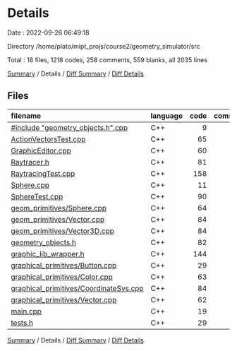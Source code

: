 # Details

Date : 2022-09-26 06:49:18

Directory /home/plato/mipt_projs/course2/geometry_simulator/src

Total : 18 files,  1218 codes, 258 comments, 559 blanks, all 2035 lines

[Summary](results.md) / Details / [Diff Summary](diff.md) / [Diff Details](diff-details.md)

## Files
| filename | language | code | comment | blank | total |
| :--- | :--- | ---: | ---: | ---: | ---: |
| [#include "geometry_objects.h".cpp](/#include%20%22geometry_objects.h%22.cpp) | C++ | 9 | 2 | 6 | 17 |
| [ActionVectorsTest.cpp](/ActionVectorsTest.cpp) | C++ | 65 | 10 | 30 | 105 |
| [GraphicEditor.cpp](/GraphicEditor.cpp) | C++ | 60 | 9 | 28 | 97 |
| [Raytracer.h](/Raytracer.h) | C++ | 81 | 27 | 33 | 141 |
| [RaytracingTest.cpp](/RaytracingTest.cpp) | C++ | 158 | 50 | 81 | 289 |
| [Sphere.cpp](/Sphere.cpp) | C++ | 11 | 48 | 3 | 62 |
| [SphereTest.cpp](/SphereTest.cpp) | C++ | 90 | 13 | 41 | 144 |
| [geom_primitives/Sphere.cpp](/geom_primitives/Sphere.cpp) | C++ | 64 | 7 | 25 | 96 |
| [geom_primitives/Vector.cpp](/geom_primitives/Vector.cpp) | C++ | 84 | 15 | 44 | 143 |
| [geom_primitives/Vector3D.cpp](/geom_primitives/Vector3D.cpp) | C++ | 84 | 17 | 41 | 142 |
| [geometry_objects.h](/geometry_objects.h) | C++ | 82 | 3 | 39 | 124 |
| [graphic_lib_wrapper.h](/graphic_lib_wrapper.h) | C++ | 144 | 16 | 50 | 210 |
| [graphical_primitives/Button.cpp](/graphical_primitives/Button.cpp) | C++ | 29 | 4 | 13 | 46 |
| [graphical_primitives/Color.cpp](/graphical_primitives/Color.cpp) | C++ | 63 | 8 | 31 | 102 |
| [graphical_primitives/CoordinateSys.cpp](/graphical_primitives/CoordinateSys.cpp) | C++ | 84 | 9 | 37 | 130 |
| [graphical_primitives/Vector.cpp](/graphical_primitives/Vector.cpp) | C++ | 62 | 16 | 39 | 117 |
| [main.cpp](/main.cpp) | C++ | 19 | 2 | 6 | 27 |
| [tests.h](/tests.h) | C++ | 29 | 2 | 12 | 43 |

[Summary](results.md) / Details / [Diff Summary](diff.md) / [Diff Details](diff-details.md)